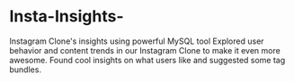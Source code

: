 # Insta-Insights-
Instagram Clone's insights using powerful MySQL tool
Explored user behavior and content trends in our Instagram Clone to make it even more awesome. Found cool insights on what users like and suggested some tag bundles.
